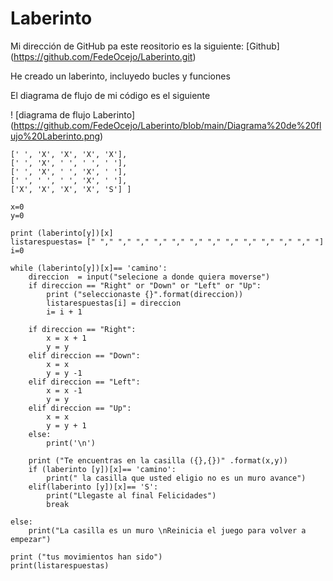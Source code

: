 # Laberinto

Mi dirección de GitHub pa este reositorio es la siguiente: [Github] (https://github.com/FedeOcejo/Laberinto.git)

He creado un laberinto, incluyedo bucles y funciones

El diagrama de flujo de mi código es el siguiente 

! [diagrama de flujo Laberinto] (https://github.com/FedeOcejo/Laberinto/blob/main/Diagrama%20de%20flujo%20Laberinto.png)

```laberinto = [
[' ', 'X', 'X', 'X', 'X'], 
[' ', 'X', ' ', ' ', ' '], 
[' ', 'X', ' ', 'X', ' '],
[' ', ' ', ' ', 'X', ' '], 
['X', 'X', 'X', 'X', 'S'] ]

x=0
y=0

print (laberinto[y])[x]
listarespuestas= [" "," "," "," "," "," "," "," "," "," "," "," "," "]
i=0

while (laberinto[y])[x]== 'camino':
    direccion  = input("selecione a donde quiera moverse")
    if direccion == "Right" or "Down" or "Left" or "Up":
        print ("seleccionaste {}".format(direccion))
        listarespuestas[i] = direccion
        i= i + 1

    if direccion == "Right":
        x = x + 1
        y = y 
    elif direccion == "Down":
        x = x
        y = y -1
    elif direccion == "Left":
        x = x -1
        y = y
    elif direccion == "Up":
        x = x
        y = y + 1
    else:
        print('\n')

    print ("Te encuentras en la casilla ({},{})" .format(x,y))
    if (laberinto [y])[x]== 'camino':
        print(" la casilla que usted eligio no es un muro avance")
    elif(laberinto [y])[x]== 'S':
        print("Llegaste al final Felicidades")
        break

else:
    print("La casilla es un muro \nReinicia el juego para volver a empezar")

print ("tus movimientos han sido")
print(listarespuestas)
